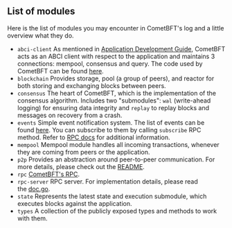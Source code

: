 List of modules
---------------

Here is the list of modules you may encounter in CometBFT's log and a little overview what they do.

-   `abci-client` As mentioned in [Application Development Guide](https://docs.cometbft.com/v0.38/app-dev/abci-cli), CometBFT acts as an ABCI client with respect to the application and maintains 3 connections: mempool, consensus and query. The code used by CometBFT can be found [here](https://github.com/cometbft/cometbft/blob/v0.38.x/abci/client).
-   `blockchain` Provides storage, pool (a group of peers), and reactor for both storing and exchanging blocks between peers.
-   `consensus` The heart of CometBFT, which is the implementation of the consensus algorithm. Includes two "submodules": `wal` (write-ahead logging) for ensuring data integrity and `replay` to replay blocks and messages on recovery from a crash.
-   `events` Simple event notification system. The list of events can be found [here](https://github.com/cometbft/cometbft/blob/v0.38.x/types/events.go). You can subscribe to them by calling `subscribe` RPC method. Refer to [RPC docs](https://docs.cometbft.com/v0.38/core/rpc) for additional information.
-   `mempool` Mempool module handles all incoming transactions, whenever they are coming from peers or the application.
-   `p2p` Provides an abstraction around peer-to-peer communication. For more details, please check out the [README](https://github.com/cometbft/cometbft/blob/v0.38.x/p2p/README.md).
-   `rpc` [CometBFT's RPC](https://docs.cometbft.com/v0.38/core/rpc).
-   `rpc-server` RPC server. For implementation details, please read the [doc.go](https://github.com/cometbft/cometbft/blob/v0.38.x/rpc/jsonrpc/doc.go).
-   `state` Represents the latest state and execution submodule, which executes blocks against the application.
-   `types` A collection of the publicly exposed types and methods to work with them.